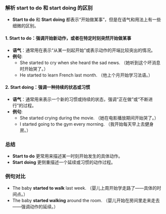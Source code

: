 ### 解析 start to do 和 start doing 的区别

- **Start to do** 和 **Start doing** 都表示“开始做某事”，但是在语气和用法上有一些细微的区别。

#### 1. **Start to do**：强调开始新动作，或者在特定时刻突然开始做某事
   - **语气**：通常用在表示“从某一刻起开始”或表示动作的开端比较突出的情况。
   - **例句**:
     - She started to cry when she heard the sad news. （她听到这个坏消息时开始哭了。）
     - He started to learn French last month. （他上个月开始学习法语。）

#### 2. **Start doing**：强调一种持续的状态或习惯
   - **语气**：通常用来表示一个新的习惯或持续的状态，强调“正在做”或“不断进行”的过程。
   - **例句**:
     - She started crying during the movie. （她在电影播放期间开始哭了。）
     - I started going to the gym every morning. （我开始每天早上去健身房。）

### 总结
- **Start to do** 更常用来描述某一时刻开始发生的具体动作。
- **Start doing** 更侧重描述一个延续或习惯的动作过程。

### 例句对比
- The baby **started to walk** last week. （婴儿上周开始学走路了——具体的时间点。）
- The baby **started walking** around the room. （婴儿开始在房间里走来走去——强调动作的延续。）